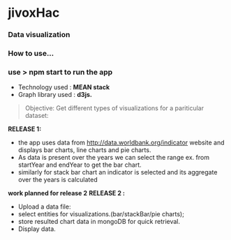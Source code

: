 # jivoxHac
### Data visualization

### How to use...

### use > npm start  to run the app

- Technology used : **MEAN stack**
- Graph library used : **d3js.**


> Objective: Get different types of visualizations for a pariticular dataset:

**RELEASE 1:**
- the app uses data from http://data.worldbank.org/indicator website and displays bar charts, line charts and pie charts. 
- As data is present over the years we can select the range ex. from startYear and endYear to get the bar chart.
- similarly for stack bar chart an indicator is selected and its aggregate over the years is calculated


**work planned for release 2**
**RELEASE 2 :**
- Upload a data file:
- select entities for visualizations.(bar/stackBar/pie charts);
- store resulted chart data in mongoDB  for quick retrieval.
- Display data.


